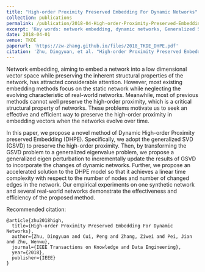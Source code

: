 ```yaml
---
title: "High-order Proximity Preserved Embedding For Dynamic Networks"
collection: publications
permalink: /publication/2018-04-High-order-Proximity-Preserved-Embedding-For-Dynamic-Networks
excerpt: 'Key words: network embedding, dynamic networks, Generalized SVD (GSVD), matrix perturbation'
date: 2018-04-01
venue: TKDE
paperurl: 'https://zw-zhang.github.io/files/2018_TKDE_DHPE.pdf'
citation: 'Zhu, Dingyuan, et al. "High-order Proximity Preserved Embedding For Dynamic Networks." IEEE Transactions on Knowledge and Data Engineering (2018).'
---
```

Network embedding, aiming to embed a network into a low dimensional vector space while preserving the inherent
structural properties of the network, has attracted considerable attention. However, most existing embedding methods focus on the
static network while neglecting the evolving characteristic of real-world networks. Meanwhile, most of previous methods cannot well
preserve the high-order proximity, which is a critical structural property of networks. These problems motivate us to seek an effective
and efficient way to preserve the high-order proximity in embedding vectors when the networks evolve over time. 

In this paper, we
propose a novel method of Dynamic High-order Proximity preserved Embedding (DHPE). Specifically, we adopt the generalized SVD
(GSVD) to preserve the high-order proximity. Then, by transforming the GSVD problem to a generalized eigenvalue problem, we
propose a generalized eigen perturbation to incrementally update the results of GSVD to incorporate the changes of dynamic
networks. Further, we propose an accelerated solution to the DHPE model so that it achieves a linear time complexity with respect to
the number of nodes and number of changed edges in the network. Our empirical experiments on one synthetic network and several
real-world networks demonstrate the effectiveness and efficiency of the proposed method.


Recommended citation: 
```
@article{zhu2018high,
  title={High-order Proximity Preserved Embedding For Dynamic Networks},
  author={Zhu, Dingyuan and Cui, Peng and Zhang, Ziwei and Pei, Jian and Zhu, Wenwu},
  journal={IEEE Transactions on Knowledge and Data Engineering},
  year={2018},
  publisher={IEEE}
}
```